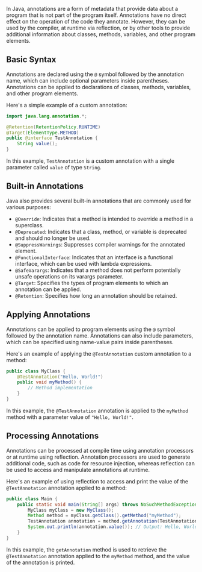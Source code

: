 In Java, annotations are a form of metadata that provide data about a program that is not part of the program itself. Annotations have no direct effect on the operation of the code they annotate. However, they can be used by the compiler, at runtime via reflection, or by other tools to provide additional information about classes, methods, variables, and other program elements.

## Basic Syntax

Annotations are declared using the `@` symbol followed by the annotation name, which can include optional parameters inside parentheses. Annotations can be applied to declarations of classes, methods, variables, and other program elements.

Here's a simple example of a custom annotation:

```java
import java.lang.annotation.*;

@Retention(RetentionPolicy.RUNTIME)
@Target(ElementType.METHOD)
public @interface TestAnnotation {
    String value();
}
```

In this example, `TestAnnotation` is a custom annotation with a single parameter called `value` of type `String`.

## Built-in Annotations

Java also provides several built-in annotations that are commonly used for various purposes:

- `@Override`: Indicates that a method is intended to override a method in a superclass.
- `@Deprecated`: Indicates that a class, method, or variable is deprecated and should no longer be used.
- `@SuppressWarnings`: Suppresses compiler warnings for the annotated element.
- `@FunctionalInterface`: Indicates that an interface is a functional interface, which can be used with lambda expressions.
- `@SafeVarargs`: Indicates that a method does not perform potentially unsafe operations on its varargs parameter.
- `@Target`: Specifies the types of program elements to which an annotation can be applied.
- `@Retention`: Specifies how long an annotation should be retained.

## Applying Annotations

Annotations can be applied to program elements using the `@` symbol followed by the annotation name. Annotations can also include parameters, which can be specified using name-value pairs inside parentheses.

Here's an example of applying the `@TestAnnotation` custom annotation to a method:

```java
public class MyClass {
    @TestAnnotation("Hello, World!")
    public void myMethod() {
        // Method implementation
    }
}
```

In this example, the `@TestAnnotation` annotation is applied to the `myMethod` method with a parameter value of `"Hello, World!"`.

## Processing Annotations

Annotations can be processed at compile time using annotation processors or at runtime using reflection. Annotation processors are used to generate additional code, such as code for resource injection, whereas reflection can be used to access and manipulate annotations at runtime.

Here's an example of using reflection to access and print the value of the `@TestAnnotation` annotation applied to a method:

```java
public class Main {
    public static void main(String[] args) throws NoSuchMethodException {
        MyClass myClass = new MyClass();
        Method method = myClass.getClass().getMethod("myMethod");
        TestAnnotation annotation = method.getAnnotation(TestAnnotation.class);
        System.out.println(annotation.value()); // Output: Hello, World!
    }
}
```

In this example, the `getAnnotation` method is used to retrieve the `@TestAnnotation` annotation applied to the `myMethod` method, and the value of the annotation is printed.
